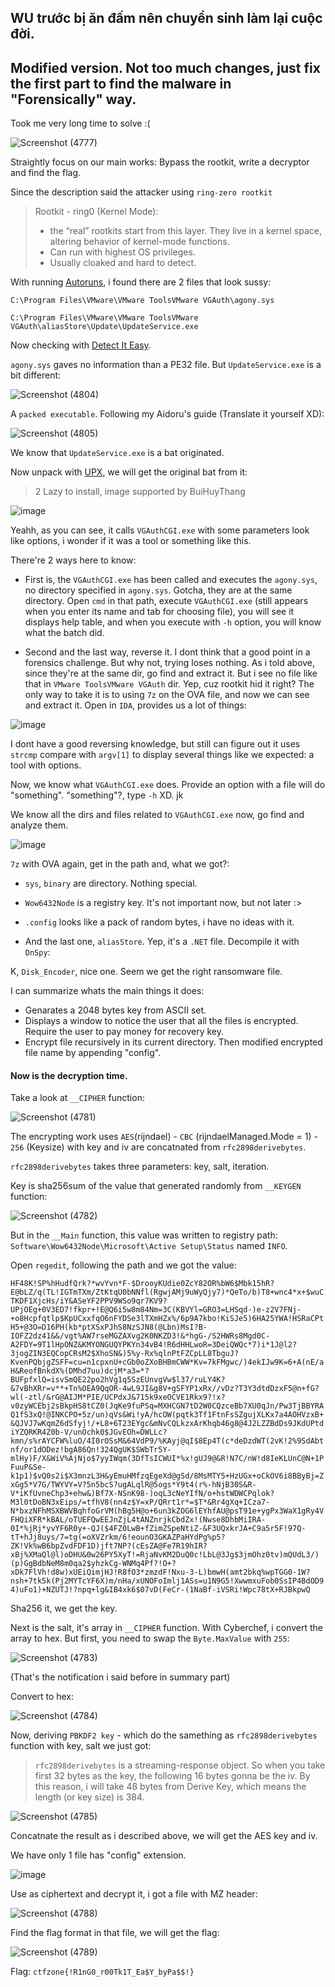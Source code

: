 ## WU trước bị ăn đấm nên chuyển sinh làm lại cuộc đời.
## Modified version. Not too much changes, just fix the first part to find the malware in "Forensically" way.

Took me very long time to solve :(

![Screenshot (4777)](https://github.com/NVex0/uWU/assets/113530029/a14426a6-2a60-4dea-9539-83ee29c11afb)

Straightly focus on our main works: Bypass the rootkit, write a decryptor and find the flag. 

Since the description said the attacker using `ring-zero rootkit`

> Rootkit - ring0 (Kernel Mode):
> + the “real” rootkits start from this layer. They live in a kernel space, altering behavior of kernel-mode functions.
> + Can run with highest OS privileges.
> + Usually cloaked and hard to detect.

With running [Autoruns](https://download.sysinternals.com/files/Autoruns.zip), i found there are 2 files that look sussy:

`C:\Program Files\VMware\VMware ToolsVMware VGAuth\agony.sys`

`C:\Program Files\VMware\VMware ToolsVMware VGAuth\aliasStore\Update\UpdateService.exe`

Now checking with [Detect It Easy](https://github.com/horsicq/Detect-It-Easy).

`agony.sys` gaves no information than a PE32 file. But `UpdateService.exe` is a bit different:

![Screenshot (4804)](https://github.com/NVex0/uWU/assets/113530029/347cae11-4f5b-43e4-ab94-a8913f220049)

A `packed executable`. Following my Aidoru's guide (Translate it yourself XD):

![Screenshot (4805)](https://github.com/NVex0/uWU/assets/113530029/4bf47c7c-1cc3-4456-b9e7-bcf4b360fbc3)

We know that `UpdateService.exe` is a bat originated.

Now unpack with [UPX](https://upx.github.io/), we will get the original bat from it:

> 2 Lazy to install, image supported by BuiHuyThang

![image](https://github.com/NVex0/uWU/assets/113530029/1b51207e-9bee-4e2a-8e3a-749343ed5233)

Yeahh, as you can see, it calls `VGAuthCGI.exe` with some parameters look like options, i wonder if it was a tool or something like this.

There're 2 ways here to know:

+ First is, the `VGAuthCGI.exe` has been called and executes the `agony.sys`, no directory specified in `agony.sys`. Gotcha, they are at the same directory. Open `cmd` in that path, execute `VGAuthCGI.exe` (still appears when you enter its name and tab for choosing file), you will see it displays help table, and when you execute with `-h` option, you will know what the batch did.

+ Second and the last way, reverse it. I dont think that a good point in a forensics challenge. But why not, trying loses nothing. As i told above, since they're at the same dir, go find and extract it. But i see no file like that in `VMware ToolsVMware VGAuth` dir. Yep, cuz rootkit hid it right? The only way to take it is to using `7z` on the OVA file, and now we can see and extract it. Open in `IDA`, provides us a lot of things:

![image](https://github.com/NVex0/uWU/assets/113530029/9deb46d3-6bb3-43ac-93e6-d5735c111fd4)

I dont have a good reversing knowledge, but still can figure out it uses `strcmp` compare with `argv[1]` to display several things like we expected: a tool with options.

Now, we know what `VGAuthCGI.exe` does. Provide an option with a file will do "something". "something"?, type `-h` XD. jk

We know all the dirs and files related to `VGAuthCGI.exe` now, go find and analyze them.

![image](https://github.com/NVex0/uWU/assets/113530029/9bd1efd2-95c4-4870-acb6-0dde20c8954e)

`7z` with OVA again, get in the path and, what we got?:

- `sys`, `binary` are directory. Nothing special.

- `Wow6432Node` is a registry key. It's not important now, but not later :>

- `.config` looks like a pack of random bytes, i have no ideas with it.

- And the last one, `aliasStore`. Yep, it's a `.NET` file. Decompile it with `DnSpy`:

K, `Disk_Encoder`, nice one. Seem we get the right ransomware file.

I can summarize whats the main things it does:

+ Genarates a 2048 bytes key from ASCII set.
+ Displays a window to notice the user that all the files is encrypted. Require the user to pay money for recovery key.
+ Encrypt file recursively in its current directory. Then modified encrypted file name by appending "config".

#### Now is the decryption time. 

Take a look at `__CIPHER` function:

![Screenshot (4781)](https://github.com/NVex0/uWU/assets/113530029/3fd9c9a7-0536-4938-b329-e21907703753)

The encrypting work uses `AES`(rijndael) - `CBC` (rijndaelManaged.Mode = 1) - `256` (Keysize) with key and iv are concatnated from `rfc2898derivebytes`.

`rfc2898derivebytes` takes three parameters: key, salt, iteration.

Key is sha256sum of the value that generated randomly from `__KEYGEN` function:

![Screenshot (4782)](https://github.com/NVex0/uWU/assets/113530029/9422d99b-1138-4fc5-95dd-2582013049fa)

But in the `__Main` function, this value was written to registry path: `Software\Wow6432Node\Microsoft\Active Setup\Status` named `INFO`.

Open `regedit`, following the path and we got the value:

`HF48K!SP%hHudfQrk?*wvYvn*F-$DrooyKUdie0ZcY82OR%bW6$Mbk15hR?E@bLZ/q(TL!IGTmTXm/ZtKtqU0bNNfl(RgwjAMj9uWyQjy7)*QeTo/b)T8+wnc4*x+$wuCTKDF1XjcHs/iY&ASeYF2PPV9WSo9qr7KV9?UPjOEg+0V3ED7!fkpr+!E@Q6i5w8m84Nm=3C(KBVYl=GRO3=LHSqd-)e-z2V7FNj-+o8Hcpfqtlp$KpUCxxfqO6nFYDSe3lTXmHZx%/6p9A7kbo!KiSJe5)6HA25YWA!HSRaCPtH5+@3O=D16PH(kb*ptXSxPJhS8NzSJN8(@Lbn)MsI?B-IOFZ2dz41&&/vgt%AW7rseMGZAXvg2K0NKZD3!&*hgG-/S2HWRs8Mgd0C-A2FDY=9T1lHpONZ&KMYONGUQYPKYn34vB4!R6dHHLwoR=3DeiQWQc*7)i*1J@l2?3jogZIN3EQCopCRsM2$XhoSN&)5%y-Rx%qlnPtFZCpLL8TbguJ?KvenPQbjgZSFF=cu=n1cpxnU+cGb0oZXoBHBmCWW*Kv=7kFMgwc/)4ekIJw9K=6+A(nE/aH&ReofBnkdX%(DMhd7uu)dcjM*a3=*?BUFpfxlQ=isvSmQE22po2hVg1q5SzEUnvgVw$l37/ruLY4K?&7vBhXRr=v**+Tn%OEA9QqOR-4wL9JI&g8V+gSFYP1xRx//vDz?T3Y3dtdDzxF5@n+fG?wl(-ztl/&rG@AIJM*PIE/UCPdxJ&715k9xeOCVE1Rkx9?!x?v0zyWCEbj2sBkpHS8tCZ0(JqKe9fuPSq=MXHCGN7tD2W0CQzceBb7XU0qJn/Pw3TjBBYRAQ1fS3xQ!@INKCPO+5z/un)qVs&Wi!yA/hcOW(pqtk3Tf1FtnFsSZgujXLKx7a4AOHVzxB+&QJVJ7wKqmZ6dSfyj!/+L8+6T23EYgc&mNvCQLkzxArKhqb46g8@4J2LZZBdDs9JKdUPtdiYZQRKR4Z0b-V/unOchk0$JGvEOh=DWLLc?kmn/s%rAYCFW%luO/4I0rOSsM&64VdP9/%KAyj@qI$8Ep4T(c*deDzdWT(2vK!2%9SdAbtnf/or1dODez!bgA86Qn!324QgUK$SWbTr5Y-mlHy)F/X&WiV%AjNjo$7yyIWqm(3DfTsICWUI*%x!gUJ9@&R!N7C/nW!d8IeKLUnC@N+1PFuuP&Se-k1p1)$vQ0s2i$X3mnzL3H&yEmuHMfzqEgeXd@gSd/8MsMTY5+HzUGx+oCkOV6i8BByBj=ZxGg5*V7G/TWYVY=V?5n5bcS?ugALqlR@5ogs*Y9t4(r%-hNjB30S&R-V*iKfUvneChp3+ehw&)Bf7X-NSnK98-)oqL3cNeYIfN/o+hstWDWCPqlok?M3l0tDoBN3xEips/=tfhV8(nn4z$Y=xP/QRrt1r*=$T*&Rr4gXq+ICza7-N*bxzNFhMSXBWVBqhfoGrVM(hBg5H@o+6un3kZOG6lEYhfAU@psT91e+ygPx3WaX1gRy4VFHQiXFR*kBAL/oTUEFQwEEJnZjL4tANZnrjkCbdZx!(Nwse8DhbMiIRA-0I*%jRj*yvYF6R0y+-QJ($4FZ0LwB+fZimZSpeNtiZ-&F3UQxkrJA+C9a5r5F!97Q-tT+hJj8uys/7=tg(=oXVZrkm/6!eounO3GKAZPaHYdPg%p5?ZK!Vk%wB6bpZvdFDF1D)jft7NP?(cEsZA@Fe7R19hIR?xBj%XMaQl@l)oDHU&0w26PY5XyT!=RjaNvKM2DuQ0c!LbL@3Jg$3jmOhz0tv)mQUdL3/)(p)GgBdbNeM8m0qa2$yhzkCg-WNMq4Pf?!O+?xDk7FlVh!d8w)xUEiQimjHJ!R8fO3*zmzdF!Nxu-3-L)bmwH(amt2bkq%wpTGG0-1W?nsh+7tk5k(Pj2MYTcYF6X)m/nHa/xUNOFoImlj1ASs=u1N9G5!XwwmxuFob0SsIP4BdOD94)uFo1)+NZUTJ!?npq+lg&IB4xk6$07vD(FeCr-(1NaBf-iVSRi!Wpc78tX+RJBkpwQ`

Sha256 it, we get the key. 

Next is the salt, it's array in `__CIPHER` function. With Cyberchef, i convert the array to hex. But first, you need to swap the `Byte.MaxValue` with `255`:

![Screenshot (4783)](https://github.com/NVex0/uWU/assets/113530029/85597876-8ab8-442a-b2cb-e0441e838bd7)

(That's the notification i said before in summary part)

Convert to hex:

![Screenshot (4784)](https://github.com/NVex0/uWU/assets/113530029/1bb5ead1-1c8e-43a7-ad7a-2f63d0027e84)

Now, deriving `PBKDF2 key` - which do the samething as `rfc2898derivebytes` function with key, salt we just got:

> `rfc2898derivebytes` is a streaming-response object. So when you take first 32 bytes as the key, the following 16 bytes gonna be the iv. By this reason, i will take 48 bytes from Derive Key, which means the length (or key size) is 384.

![Screenshot (4785)](https://github.com/NVex0/uWU/assets/113530029/d44ba0bc-002c-4315-912c-d0e163494d4f)

Concatnate the result as i described above, we will get the AES key and iv.

We have only 1 file has "config" extension. 

![image](https://github.com/NVex0/uWU/assets/113530029/3b3764b4-6473-4ecf-be63-1ddae2911da2)

Use as ciphertext and decrypt it, i got a file with MZ header:

![Screenshot (4788)](https://github.com/NVex0/uWU/assets/113530029/36b72fbb-4165-4548-9df8-f942fbec65f4)

Find the flag format in that file, we will get the flag:

![Screenshot (4789)](https://github.com/NVex0/uWU/assets/113530029/bf271dd1-d475-4897-b3d1-78b3358fbd37)

Flag: `ctfzone{!R1nG0_r00Tk1T_Ea$Y_byPa$$!}`
